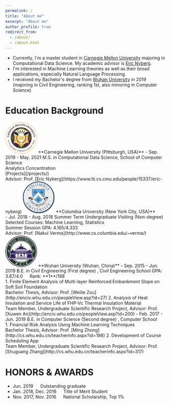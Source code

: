 ```yaml
---
permalink: /
title: "About me"
excerpt: "About me"
author_profile: true
redirect_from: 
  - /about/
  - /about.html
---
```


- Currently, I'm a master student in [Carnegie Mellon University](https://www.cmu.edu/) majoring in Computational Data Science. My academic advisor is [Eric Nyberg](https://www.lti.cs.cmu.edu/people/15337/eric-nyberg).
- I'm interested in Machine Learning theories as well as their broad applications, especially Natural Language Processing.
- I received my Bachelor's degree from [Wuhan University](https://en.whu.edu.cn/) in 2019 (majoring in Civil Engineering, ranking 1st, also minoring in Computer Science)


Education Background
======
<img src="images/cmu.png" alt="Test Image" style="width:100px;display:inline">
**Carnegie Mellon University (Pittsburgh, USA)**
- Sep. 2019 - May. 2021  
M.S. in Computational Data Science, School of Computer Science<br>
Analytics Concentration<br>
[Projects](/projects/)<br>
Advisor: Prof. [Eric Nyberg](https://www.lti.cs.cmu.edu/people/15337/eric-nyberg)

<img src="images/cu.png" alt="Test Image" style="width:100px;display:inline">
**Columbia University (New York City, USA)**<br>
- Jul. 2018 - Aug. 2018       
Summer Term Undergraduate Visiting (Non-degree)  
Selected Courses: Machine Learning, Statistics<br>
Summer Session GPA: 4.165/4.333<br>
Advisor: Prof. [Nakul Verma](http://www.cs.columbia.edu/~verma/)

<img src="images/whu.png" alt="Test Image" style="width:100px;display:inline">
**Wuhan University (Wuhan, China)**             
- Sep. 2015 - Jun. 2019  
B.E. in Civil Engineering (First degree) , Civil Engineering School  
GPA: 3.87/4.0 &emsp; Rank: **1**/168<br>  
1. Finite Element Analysis of Multi-layer Reinforced Embankment Slope on Soft Soil Foundation<br>
Bachelor Thesis, Advisor: Prof. [Weilie Zou](http://enciv.whu.edu.cn/peopleView.asp?id=27)
2. Analysis of Heat Insulation and Service Life of FHP-Vc Thermal Insulation Material<br>
Team Member, Undergraduate Scientific Research Project, Advisor: Prof. [Xuwen An](http://enciv.whu.edu.cn/peopleView.asp?id=200)
- Feb. 2017 - Jun. 2019  
B.E. in Computer Science (Second degree) , Computer School<br>
1. Financial Risk Analysis Using Machine Learning Techniques<br>
Bachelor Thesis, Advisor: Prof. [Ming Zhong](http://cs.whu.edu.cn/teacherinfo.aspx?id=198)
2. Development of Course Scheduling App<br>
Team Member, Undergraduate Scientific Research Project, Advisor: Prof. [Shuguang Zhang](http://cs.whu.edu.cn/teacherinfo.aspx?id=317)

HONORS & AWARDS
======
- Jun. 2019 &emsp; Outstanding graduate
- Jan. 2018, Dec. 2016 &emsp; Title of Merit Student
- Nov. 2017, Nov. 2016 &emsp; National Scholarship, Top 1%





